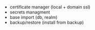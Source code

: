 - certificate manager (local + domain ssl)
- secrets managment
- base import (db, realm)
- backup/restore (install from backup)
